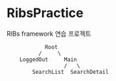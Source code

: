 # RibsPractice


RIBs framework 연습 프로젝트

                Root
              /     \ 
        LoggedOut     Main
                      /   \
            SearchList  SearchDetail
